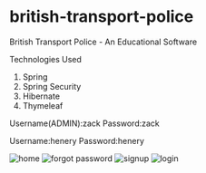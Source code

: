 # british-transport-police

British Transport Police - An Educational Software

Technologies Used
1. Spring
2. Spring Security
3. Hibernate
4. Thymeleaf

Username(ADMIN):zack
Password:zack

Username:henery
Password:henery

![home](https://user-images.githubusercontent.com/31382963/52902518-b1421980-3237-11e9-91e0-475fc5be79d1.jpg)
![forgot password](https://user-images.githubusercontent.com/31382963/52902519-b1421980-3237-11e9-80b3-09cc6a6ac395.jpg)
![signup](https://user-images.githubusercontent.com/31382963/52902520-b1dab000-3237-11e9-8aee-77f75f1d796b.jpg)
![login](https://user-images.githubusercontent.com/31382963/52902521-b1dab000-3237-11e9-855b-42eebe216ea4.jpg)
